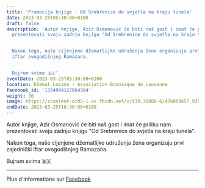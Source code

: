 ```yaml
---
title: 'Promocija knjige : Od Srebrenice do svjetla na kraju tunela'
date: 2023-03-25T05:30:00+0100
draft: false
description: 'Autor knjige, Azir Osmanović će biti naš gost i imat će priliku nam
  prezentovati svoju zadnju knjigu "Od Srebrenice do svjetla na kraju tunela".


  Nakon toga, naše cijenjene džematlijke udruženja žena organizuju prvi zajednički
  iftar ovogodišnjeg Ramazana.


  Bujrum svima 🇧🇦'
eventDate: 2023-03-25T05:30:00+0100
location: Džemat Lozana - Association Bosniaque de Lausanne
facebook_id: '1334994127064384'
weight: 30
image: https://scontent-ord5-1.xx.fbcdn.net/v/t39.30808-6/476009657_935496042044329_8178626072168630847_n.jpg?_nc_cat=101&ccb=1-7&_nc_sid=9e60e4&_nc_ohc=52C2Fx7Lr9EQ7kNvwGQ20Je&_nc_oc=AdliEwqE3Yb466oQzT789LSg4s_3rskrE1XdLgQUk6G0L1_nl38IYc0LDc2xhzeK-pQ&_nc_zt=23&_nc_ht=scontent-ord5-1.xx&edm=ABTKTjYEAAAA&_nc_gid=jzehMV-tIWkMxiBPldfPOA&oh=00_AfXoJgaAplG2Z-pMcER3QCYNsMBYWO8FJW2g2UhPeobnwg&oe=6895F09C
endDate: 2023-03-25T18:30:00+0100
---
```


Autor knjige, Azir Osmanović će biti naš gost i imat će priliku nam prezentovati svoju zadnju knjigu "Od Srebrenice do svjetla na kraju tunela".

Nakon toga, naše cijenjene džematlijke udruženja žena organizuju prvi zajednički iftar ovogodišnjeg Ramazana.

Bujrum svima 🇧🇦

---

Plus d'informations sur [Facebook](https://facebook.com/events/1334994127064384)